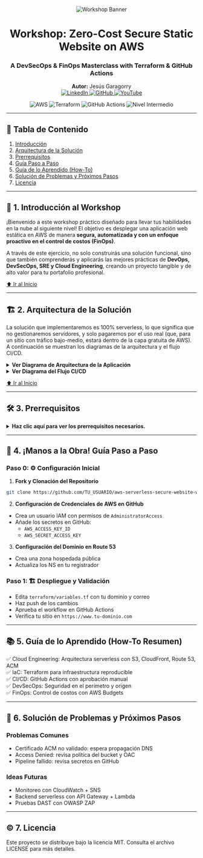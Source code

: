 <p align="center">
  <img src="https://user-images.githubusercontent.com/8525625/228801931-e461828f-1d93-4a87-95b2-320573113171.png" alt="Workshop Banner">
</p>

<h1 align="center">Workshop: Zero-Cost Secure Static Website on AWS</h1>
<h3 align="center">A DevSecOps & FinOps Masterclass with Terraform & GitHub Actions</h3>

<p align="center">
  <strong>Autor:</strong> Jesús Garagorry<br/>
  <a href="https://www.linkedin.com/in/jgaragorry/" target="_blank">
    <img src="https://img.shields.io/badge/LinkedIn-0077B5?style=for-the-badge&logo=linkedin&logoColor=white" alt="LinkedIn"/>
  </a>
  <a href="https://github.com/jgaragorry" target="_blank">
    <img src="https://img.shields.io/badge/GitHub-181717?style=for-the-badge&logo=github&logoColor=white" alt="GitHub"/>
  </a>
  <a href="https://www.youtube.com/@Softraincorp" target="_blank">
    <img src="https://img.shields.io/badge/YouTube-FF0000?style=for-the-badge&logo=youtube&logoColor=white" alt="YouTube"/>
  </a>
</p>

<p align="center">
  <img src="https://img.shields.io/badge/Cloud-AWS-orange?style=for-the-badge&logo=amazonaws" alt="AWS"/>
  <img src="https://img.shields.io/badge/IaC-Terraform-blueviolet?style=for-the-badge&logo=terraform" alt="Terraform"/>
  <img src="https://img.shields.io/badge/CI/CD-GitHub_Actions-blue?style=for-the-badge&logo=githubactions" alt="GitHub Actions"/>
  <img src="https://img.shields.io/badge/Nivel-Intermedio-green?style=for-the-badge" alt="Nivel Intermedio"/>
</p>

---

## 📜 Tabla de Contenido
1. [Introducción](#-1-introducción-al-workshop)
2. [Arquitectura de la Solución](#-2-arquitectura-de-la-solución)
3. [Prerrequisitos](#-3-prerrequisitos)
4. [Guía Paso a Paso](#-4-manos-a-la-obra-guía-paso-a-paso)
5. [Guía de lo Aprendido (How-To)](#-5-guía-de-lo-aprendido-how-to-resumen)
6. [Solución de Problemas y Próximos Pasos](#-6-solución-de-problemas-y-próximos-pasos)
7. [Licencia](#-7-licencia)

---

## 🎯 1. Introducción al Workshop

¡Bienvenido a este workshop práctico diseñado para llevar tus habilidades en la nube al siguiente nivel! El objetivo es desplegar una aplicación web estática en AWS de manera **segura, automatizada y con un enfoque proactivo en el control de costos (FinOps)**.

A través de este ejercicio, no solo construirás una solución funcional, sino que también comprenderás y aplicarás las mejores prácticas de **DevOps, DevSecOps, SRE y Cloud Engineering**, creando un proyecto tangible y de alto valor para tu portafolio profesional.

[⬆️ Ir al Inicio](#-tabla-de-contenido)

---

## 🏗️ 2. Arquitectura de la Solución

La solución que implementaremos es 100% serverless, lo que significa que no gestionaremos servidores, y solo pagaremos por el uso real (que, para un sitio con tráfico bajo-medio, estará dentro de la capa gratuita de AWS). A continuación se muestran los diagramas de la arquitectura y el flujo CI/CD.

<details>
  <summary><strong>Ver Diagrama de Arquitectura de la Aplicación</strong></summary>

```mermaid
graph TD
    subgraph "Internet"
        A[👨‍💻 Usuario Final]
    end

    subgraph "AWS Cloud"
        B[🌐 Route 53: DNS] --> C{CDN: CloudFront Distribution};
        subgraph "Seguridad en el Perímetro"
          E[🛡️ AWS WAF] --> C;
          F[⚙️ CloudFront Function: Security Headers] --> C;
          G[📜 ACM: Certificado SSL/TLS] --> C;
        end
        C -- OAC (Origin Access Control) --> D[🪣 S3 Bucket: Contenido Estático];
    end

    A -- HTTPS --> B;

    style D fill:#FF9900,stroke:#333,stroke-width:2px
    style C fill:#232F3E,stroke:#fff,stroke-width:2px,color:#fff
```
</details>

<details>
  <summary><strong>Ver Diagrama del Flujo CI/CD</strong></summary>

```mermaid
graph LR
    subgraph "Entorno del Desarrollador"
        A[👨‍💻 Código Fuente<br>(Terraform & HTML)] -- git push --> B[📦 Repositorio GitHub];
    end

    subgraph "Pipeline Automatizado"
        B -- Trigger en 'main' --> C[🤖 GitHub Actions Workflow];
    end

    subgraph "AWS Cloud"
        D[🏗️ Infraestructura<br>Desplegada y Actualizada];
    end

    C -- Terraform Plan & Apply --> D;

    style C fill:#2088FF,stroke:#333,stroke-width:2px,color:#fff
```
</details>

[⬆️ Ir al Inicio](#-tabla-de-contenido)

---

## 🛠️ 3. Prerrequisitos

<details>
  <summary><strong>Haz clic aquí para ver los prerrequisitos necesarios.</strong></summary>

- Cuenta de AWS activa
- Dominio registrado
- Terraform instalado localmente
- Repositorio GitHub con permisos para usar GitHub Actions
</details>

---

## 🚀 4. ¡Manos a la Obra! Guía Paso a Paso

### Paso 0: ⚙️ Configuración Inicial

1. **Fork y Clonación del Repositorio**

```bash
git clone https://github.com/TU_USUARIO/aws-serverless-secure-website-workshop.git
```

2. **Configuración de Credenciales de AWS en GitHub**

- Crea un usuario IAM con permisos de `AdministratorAccess`
- Añade los secretos en GitHub:
  - `AWS_ACCESS_KEY_ID`
  - `AWS_SECRET_ACCESS_KEY`

3. **Configuración del Dominio en Route 53**

- Crea una zona hospedada pública
- Actualiza los NS en tu registrador

### Paso 1: 🏗️ Despliegue y Validación

- Edita `terraform/variables.tf` con tu dominio y correo
- Haz push de los cambios
- Aprueba el workflow en GitHub Actions
- Verifica tu sitio en `https://www.tu-dominio.com`

---

## 📚 5. Guía de lo Aprendido (How-To Resumen)

✅ Cloud Engineering: Arquitectura serverless con S3, CloudFront, Route 53, ACM  
✅ IaC: Terraform para infraestructura reproducible  
✅ CI/CD: GitHub Actions con aprobación manual  
✅ DevSecOps: Seguridad en el perímetro y origen  
✅ FinOps: Control de costos con AWS Budgets

---

## 🐛 6. Solución de Problemas y Próximos Pasos

### Problemas Comunes

- Certificado ACM no validado: espera propagación DNS
- Access Denied: revisa política del bucket y OAC
- Pipeline fallido: revisa secretos en GitHub

### Ideas Futuras

- Monitoreo con CloudWatch + SNS  
- Backend serverless con API Gateway + Lambda  
- Pruebas DAST con OWASP ZAP

---

## © 7. Licencia

Este proyecto se distribuye bajo la licencia MIT. Consulta el archivo LICENSE para más detalles.

